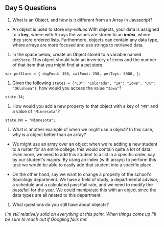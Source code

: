 ## Day 5 Questions

1. What is an Object, and how is it different from an Array in Javascript?

+ An object is used to store *key-values*.With objects, your data is assigned to a **key**, where with Arrays the values are stored to an ***index***, where they store ordered lists. Furthermore, objects can contain any data type, where arrays are more focused and use strings to retrieved data.


1. In the space below, create an Object stored to a variable named `petStore`.  This object should hold an inventory of items and the number of that item that you might find at a pet store.

``var petStore = {
  dogFood: 150,
  catFood: 250,
  petToys: 5000,
};``


1. Given the following `states = {"CO": "Colorado", "IA": "Iowa", "OK": "Oklahoma"}`, how would you access the value `"Iowa"`?

``state.IA;``


1. How would you add a new property to that object with a key of `"MN"` and a value of `"Minnesota"`?


``state.MN = "Minnesota";``


1. What is another example of when we might use a object?  In this case, why is a object better than an array?


+ We might use an array over an object when we're adding a new student to a roster for an entire college; this would contain quite a lot of data! Even more, we need to add this student to a list in a specific order, say by our student's majors. By using an index (with arrays) to perform this task we would be able to easily add that student into a specific place.

+ On the other hand, say we want to change a property of the school's Sociology department. We have a field of study, a departmental advisor, a schedule and a calculated pass/fail rate, and we need to modify the pass/fail for the year. We could manipulate this with an object since the data types are all related to this department.


1. What questions do you still have about objects?

*I'm still relatively solid on everything at this point. When things come up I'll be sure to reach out if Googling fails me!*

